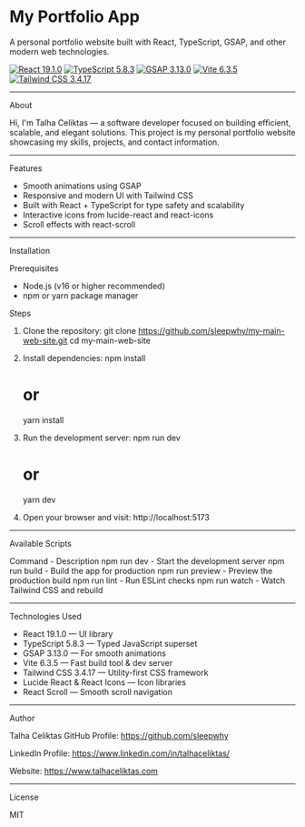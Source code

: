# My Portfolio App

A personal portfolio website built with React, TypeScript, GSAP, and other modern web technologies.

[![React 19.1.0](https://img.shields.io/badge/React-19.1.0-blue?logo=react&logoColor=white)](https://reactjs.org/)  [![TypeScript 5.8.3](https://img.shields.io/badge/TypeScript-5.8.3-blue?logo=typescript&logoColor=white)](https://www.typescriptlang.org/)  [![GSAP 3.13.0](https://img.shields.io/badge/GSAP-3.13.0-green?logo=greensock&logoColor=white)](https://greensock.com/gsap/)  [![Vite 6.3.5](https://img.shields.io/badge/Vite-6.3.5-purple?logo=vite&logoColor=white)](https://vitejs.dev/)  [![Tailwind CSS 3.4.17](https://img.shields.io/badge/Tailwind_CSS-3.4.17-blue?logo=tailwind-css&logoColor=white)](https://tailwindcss.com/)


---

About

Hi, I'm Talha Celiktas — a software developer focused on building efficient, scalable, and elegant solutions.
This project is my personal portfolio website showcasing my skills, projects, and contact information.

---

Features

- Smooth animations using GSAP
- Responsive and modern UI with Tailwind CSS
- Built with React + TypeScript for type safety and scalability
- Interactive icons from lucide-react and react-icons
- Scroll effects with react-scroll

---

Installation

Prerequisites

- Node.js (v16 or higher recommended)
- npm or yarn package manager

Steps

1. Clone the repository:
   git clone https://github.com/sleepwhy/my-main-web-site.git
   cd my-main-web-site

2. Install dependencies:
   npm install
   # or
   yarn install

3. Run the development server:
   npm run dev
   # or
   yarn dev

4. Open your browser and visit:
   http://localhost:5173

---

Available Scripts

Command           - Description
npm run dev       - Start the development server
npm run build     - Build the app for production
npm run preview   - Preview the production build
npm run lint      - Run ESLint checks
npm run watch     - Watch Tailwind CSS and rebuild

---

Technologies Used

- React 19.1.0 — UI library
- TypeScript 5.8.3 — Typed JavaScript superset
- GSAP 3.13.0 — For smooth animations
- Vite 6.3.5 — Fast build tool & dev server
- Tailwind CSS 3.4.17 — Utility-first CSS framework
- Lucide React & React Icons — Icon libraries
- React Scroll — Smooth scroll navigation

---

Author

Talha Celiktas
GitHub Profile: https://github.com/sleepwhy

LinkedIn Profile: https://www.linkedin.com/in/talhaceliktas/

Website: https://www.talhaceliktas.com

---

License

MIT


